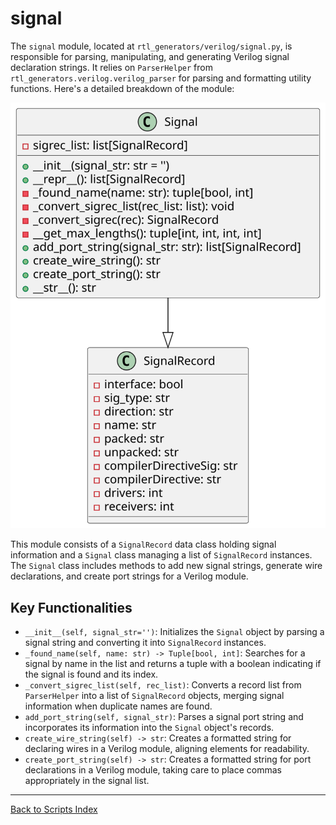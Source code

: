 # signal

The `signal` module, located at `rtl_generators/verilog/signal.py`, is responsible for parsing, manipulating, and generating Verilog signal declaration strings. It relies on `ParserHelper` from `rtl_generators.verilog.verilog_parser` for parsing and formatting utility functions. Here's a detailed breakdown of the module:

![Signal UML](../../images_scripts_uml/verilog_Signal.svg)

This module consists of a `SignalRecord` data class holding signal information and a `Signal` class managing a list of `SignalRecord` instances. The `Signal` class includes methods to add new signal strings, generate wire declarations, and create port strings for a Verilog module.

## Key Functionalities

- `__init__(self, signal_str='')`: Initializes the `Signal` object by parsing a signal string and converting it into `SignalRecord` instances.
- `_found_name(self, name: str) -> Tuple[bool, int]`: Searches for a signal by name in the list and returns a tuple with a boolean indicating if the signal is found and its index.
- `_convert_sigrec_list(self, rec_list)`: Converts a record list from `ParserHelper` into a list of `SignalRecord` objects, merging signal information when duplicate names are found.
- `add_port_string(self, signal_str)`: Parses a signal port string and incorporates its information into the `Signal` object's records.
- `create_wire_string(self) -> str`: Creates a formatted string for declaring wires in a Verilog module, aligning elements for readability.
- `create_port_string(self) -> str`: Creates a formatted string for port declarations in a Verilog module, taking care to place commas appropriately in the signal list.

---

[Back to Scripts Index](index.md)
